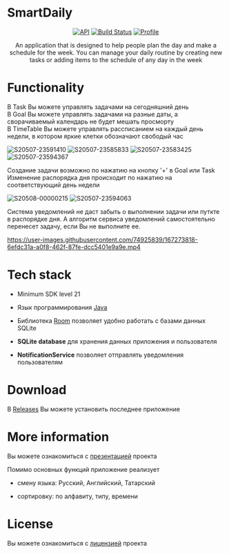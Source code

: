 # SmartDaily


<p align="center">
  <a href="https://android-arsenal.com/api?level=21"><img alt="API" src="https://img.shields.io/badge/API-21%2B-brightgreen.svg?style=flat"/></a>
  <a href="https://github.com/t8rin/FridgeXLight/actions"><img alt="Build Status" src="https://github.com/skydoves/Pokedex/workflows/Android%20CI/badge.svg"/></a> 
  <a href="https://github.com/tannec"><img alt="Profile" src="https://img.shields.io/badge/Github-tannec-blue?logo=github"/></a> 
</p>

<p align="center">
An application that is designed to help people plan the day and make a schedule for the week. You can manage your daily routine by creating new tasks or adding items to the schedule of any day in the week
</p>

# Functionality

<p align="start">
В Task Вы можете управлять задачами на сегодняшний день<br>
В Goal Вы можете управлять задачами на разные даты, а сворачиваемый календарь не будет мешать просморту<br>
В TimeTable Вы можете управлять рассписанием на каждый день недели, в котором яркие клетки обозначают свободый час
</p>

<p align="center">
  
![S20507-23591410](https://user-images.githubusercontent.com/74925839/167272771-3412904b-52db-462a-885a-8d0906950a36.jpg)
![S20507-23585833](https://user-images.githubusercontent.com/74925839/167272091-baab1eba-c0e9-466a-ba82-87cda8f25c3e.jpg)
![S20507-23583425](https://user-images.githubusercontent.com/74925839/167272092-b70cacef-85d8-45fa-a6c0-4854c8011514.jpg)
![S20507-23594367](https://user-images.githubusercontent.com/74925839/167272096-a1f06874-792b-4673-b498-5a9944215be4.jpg)
  
</p>


<p align="start">
Создание задачи возможно по нажатию на кнопку '+' в Goal или Task<br>
Изменение распорядка дня происходит по нажатию на соответствующий день недели
</p>

<p>
  
![S20508-00000215](https://user-images.githubusercontent.com/74925839/167272095-64783962-86c5-4825-bbb9-142223ade4b8.jpg)
![S20507-23594063](https://user-images.githubusercontent.com/74925839/167272097-6908fed0-61c9-44bd-826c-2fddbb01241c.jpg)
  
</p>

<p align="start">
Система уведомлений не даст забыть о выполнении задачи или путкте в распорядке дня. А алгоритм сервиса уведомлений самостоятельно перенесет задачу, если Вы не выполните ее.
</p>

<p align="center">
  
 https://user-images.githubusercontent.com/74925839/167273818-6efdc31a-a0f8-462f-87fe-dcc5401e9a9e.mp4
  
</p>


# Tech stack
- Minimum SDK level 21

- Язык программирования [Java](https://java.com/)

- Библиотека [Room](https://developer.android.com/training/data-storage/room) позволяет удобно работать с базами данных SQLite 

- <b>SQLite database</b> для хранения данных приложения и пользователя

- <b>NotificationService</b> позволяет отправлять уведомления пользователям

# Download

В [Releases](https://github.com/tannec/SDaily/releases) Вы можете установить последнее приложение

# More information

Вы можете ознакомиться с [презентацией](https://github.com/Tannec/SDaily/files/8646022/Presentation.pdf) проекта

Помимо основных функций приложение реализует

- смену языка: Русский, Английский, Татарский

- сортировку: по алфавиту, типу, времени

# License

Вы можете ознакомиться с [лицензией](https://github.com/Tannec/SDaily/blob/master/LICENSE.md) проекта



